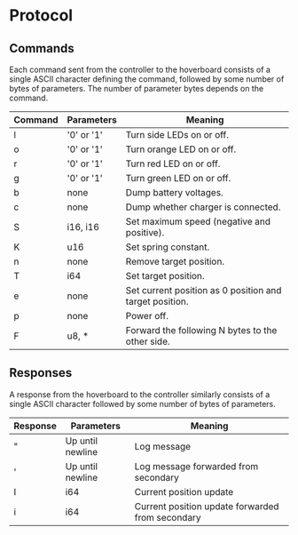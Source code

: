 # Protocol

## Commands

Each command sent from the controller to the hoverboard consists of a single ASCII character
defining the command, followed by some number of bytes of parameters. The number of parameter bytes
depends on the command.

| Command | Parameters | Meaning                                                 |
| ------- | ---------- | ------------------------------------------------------- |
| l       | '0' or '1' | Turn side LEDs on or off.                               |
| o       | '0' or '1' | Turn orange LED on or off.                              |
| r       | '0' or '1' | Turn red LED on or off.                                 |
| g       | '0' or '1' | Turn green LED on or off.                               |
| b       | none       | Dump battery voltages.                                  |
| c       | none       | Dump whether charger is connected.                      |
| S       | i16, i16   | Set maximum speed (negative and positive).              |
| K       | u16        | Set spring constant.                                    |
| n       | none       | Remove target position.                                 |
| T       | i64        | Set target position.                                    |
| e       | none       | Set current position as 0 position and target position. |
| p       | none       | Power off.                                              |
| F       | u8, \*     | Forward the following N bytes to the other side.        |

## Responses

A response from the hoverboard to the controller similarly consists of a single ASCII character
followed by some number of bytes of parameters.

| Response | Parameters       | Meaning                                          |
| -------- | ---------------- | ------------------------------------------------ |
| "        | Up until newline | Log message                                      |
| '        | Up until newline | Log message forwarded from secondary             |
| I        | i64              | Current position update                          |
| i        | i64              | Current position update forwarded from secondary |
